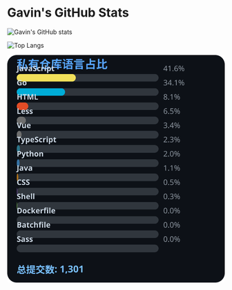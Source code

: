 # Gavin's GitHub Stats

![Gavin's GitHub stats](https://github-readme-stats.vercel.app/api?username=gavinhaydy&show_icons=true&theme=tokyonight)

![Top Langs](https://github-readme-stats.vercel.app/api/top-langs/?username=gavinhaydy&layout=compact)


























































































<!-- PRIVATE_STATS_START -->
![私有仓库统计](./.github/private-stats.svg)
<!-- PRIVATE_STATS_END -->

























































































